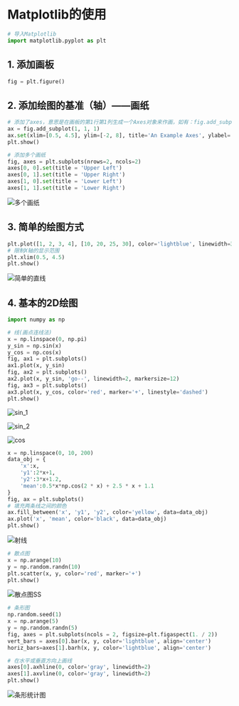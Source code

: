 # **Matplotlib的使用**

```python
# 导入Matplotlib
import matplotlib.pyplot as plt
```

## 1. 添加画板

```python
fig = plt.figure()
```

## 2. 添加绘图的基准（轴）——画纸

```python
# 添加了axes，意思是在画板的第1行第1列生成一个Axes对象来作画，如有：fig.add_subplot(2, 2, 1),表示将画板分成2 × 2的方格，1代表在第一个方格中是生成画纸
ax = fig.add_subplot(1, 1, 1)
ax.set(xlim=[0.5, 4.5], ylim=[-2, 8], title='An Example Axes', ylabel='Y-Axis', xlabel='X-Axis')
plt.show()
```

```python
# 添加多个画纸
fig, axes = plt.subplots(nrows=2, ncols=2)
axes[0, 0].set(title = 'Upper Left')
axes[0, 1].set(title = 'Upper Right')
axes[1, 0].set(title = 'Lower Left')
axes[1, 1].set(title = 'Lower Right')
```

![多个画纸](\Data\多个画纸.png)

## 3. 简单的绘图方式

```python
plt.plot([1, 2, 3, 4], [10, 20, 25, 30], color='lightblue', linewidth=3)
# 限制X轴的显示范围
plt.xlim(0.5, 4.5)
plt.show()
```

![简单的直线](..\Data\简单的直线.png)

## 4. 基本的2D绘图

```python
import numpy as np
```

```python
# 线(画点连线法)
x = np.linspace(0, np.pi)
y_sin = np.sin(x)
y_cos = np.cos(x)
fig, ax1 = plt.subplots()
ax1.plot(x, y_sin)
fig, ax2 = plt.subplots()
ax2.plot(x, y_sin, 'go--', linewidth=2, markersize=12)
fig, ax3 = plt.subplots()
ax3.plot(x, y_cos, color='red', marker='+', linestyle='dashed')
plt.show()
```

![sin_1](..\Data\sin_1.png)

![sin_2](..\Data\sin_2.png)

![cos](..\Data\cos.png)

```python
x = np.linspace(0, 10, 200)
data_obj = {
    'x':x,
    'y1':2*x+1,
    'y2':3*x+1.2,
    'mean':0.5*x*np.cos(2 * x) + 2.5 * x + 1.1
}
fig, ax = plt.subplots()
# 填充两条线之间的颜色
ax.fill_between('x', 'y1', 'y2', color='yellow', data=data_obj)
ax.plot('x', 'mean', color='black', data=data_obj)
plt.show()
```

![射线](..\Data\射线.png)

```python
# 散点图
x = np.arange(10)
y = np.random.randn(10)
plt.scatter(x, y, color='red', marker='+')
plt.show()
```

![散点图](..\Data\散点图.png)SS

```python
# 条形图
np.random.seed(1)
x = np.arange(5)
y = np.random.randn(5)
fig, axes = plt.subplots(ncols = 2, figsize=plt.figaspect(1. / 2))
vert_bars = axes[0].bar(x, y, color='lightblue', align='center')
horiz_bars=axes[1].barh(x, y, color='lightblue', align='center')

# 在水平或垂直方向上画线
axes[0].axhline(0, color='gray', linewidth=2)
axes[1].axvline(0, color='gray', linewidth=2)
plt.show()
```

![条形统计图](..\Data\条形统计图.png)

